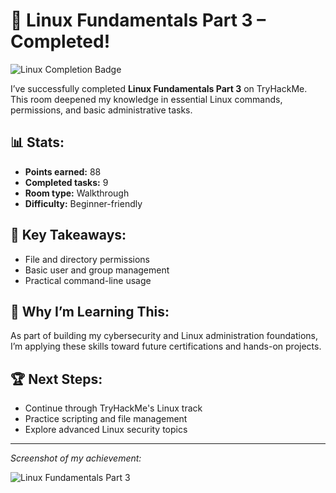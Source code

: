 # 🎉 Linux Fundamentals Part 3 – Completed! 

![Linux Completion Badge](<img width="803" height="732" alt="image" src="https://github.com/user-attachments/assets/c1abaa7b-2d24-4791-b24b-1e4d1fa97b54" />
)

I’ve successfully completed **Linux Fundamentals Part 3** on TryHackMe. This room deepened my knowledge in essential Linux commands, permissions, and basic administrative tasks.

## 📊 Stats:
- **Points earned:** 88
- **Completed tasks:** 9
- **Room type:** Walkthrough
- **Difficulty:** Beginner-friendly

## 🚀 Key Takeaways:
- File and directory permissions
- Basic user and group management
- Practical command-line usage

## 🎯 Why I’m Learning This:
As part of building my cybersecurity and Linux administration foundations, I’m applying these skills toward future certifications and hands-on projects.

## 🏆 Next Steps:
- Continue through TryHackMe's Linux track
- Practice scripting and file management
- Explore advanced Linux security topics

---

*Screenshot of my achievement:*

![Linux Fundamentals Part 3](<img width="803" height="732" alt="image" src="https://github.com/user-attachments/assets/bc970e12-03a0-4952-a0cc-76b50634a028" />
)
